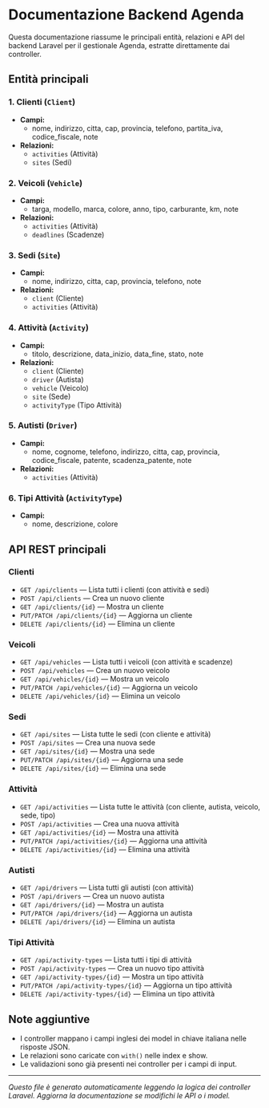 # Documentazione Backend Agenda

Questa documentazione riassume le principali entità, relazioni e API del backend Laravel per il gestionale Agenda, estratte direttamente dai controller.

## Entità principali

### 1. Clienti (`Client`)
- **Campi:**
  - nome, indirizzo, citta, cap, provincia, telefono, partita_iva, codice_fiscale, note
- **Relazioni:**
  - `activities` (Attività)
  - `sites` (Sedi)

### 2. Veicoli (`Vehicle`)
- **Campi:**
  - targa, modello, marca, colore, anno, tipo, carburante, km, note
- **Relazioni:**
  - `activities` (Attività)
  - `deadlines` (Scadenze)

### 3. Sedi (`Site`)
- **Campi:**
  - nome, indirizzo, citta, cap, provincia, telefono, note
- **Relazioni:**
  - `client` (Cliente)
  - `activities` (Attività)

### 4. Attività (`Activity`)
- **Campi:**
  - titolo, descrizione, data_inizio, data_fine, stato, note
- **Relazioni:**
  - `client` (Cliente)
  - `driver` (Autista)
  - `vehicle` (Veicolo)
  - `site` (Sede)
  - `activityType` (Tipo Attività)

### 5. Autisti (`Driver`)
- **Campi:**
  - nome, cognome, telefono, indirizzo, citta, cap, provincia, codice_fiscale, patente, scadenza_patente, note
- **Relazioni:**
  - `activities` (Attività)

### 6. Tipi Attività (`ActivityType`)
- **Campi:**
  - nome, descrizione, colore


## API REST principali

### Clienti
- `GET /api/clients` — Lista tutti i clienti (con attività e sedi)
- `POST /api/clients` — Crea un nuovo cliente
- `GET /api/clients/{id}` — Mostra un cliente
- `PUT/PATCH /api/clients/{id}` — Aggiorna un cliente
- `DELETE /api/clients/{id}` — Elimina un cliente

### Veicoli
- `GET /api/vehicles` — Lista tutti i veicoli (con attività e scadenze)
- `POST /api/vehicles` — Crea un nuovo veicolo
- `GET /api/vehicles/{id}` — Mostra un veicolo
- `PUT/PATCH /api/vehicles/{id}` — Aggiorna un veicolo
- `DELETE /api/vehicles/{id}` — Elimina un veicolo

### Sedi
- `GET /api/sites` — Lista tutte le sedi (con cliente e attività)
- `POST /api/sites` — Crea una nuova sede
- `GET /api/sites/{id}` — Mostra una sede
- `PUT/PATCH /api/sites/{id}` — Aggiorna una sede
- `DELETE /api/sites/{id}` — Elimina una sede

### Attività
- `GET /api/activities` — Lista tutte le attività (con cliente, autista, veicolo, sede, tipo)
- `POST /api/activities` — Crea una nuova attività
- `GET /api/activities/{id}` — Mostra una attività
- `PUT/PATCH /api/activities/{id}` — Aggiorna una attività
- `DELETE /api/activities/{id}` — Elimina una attività

### Autisti
- `GET /api/drivers` — Lista tutti gli autisti (con attività)
- `POST /api/drivers` — Crea un nuovo autista
- `GET /api/drivers/{id}` — Mostra un autista
- `PUT/PATCH /api/drivers/{id}` — Aggiorna un autista
- `DELETE /api/drivers/{id}` — Elimina un autista

### Tipi Attività
- `GET /api/activity-types` — Lista tutti i tipi di attività
- `POST /api/activity-types` — Crea un nuovo tipo attività
- `GET /api/activity-types/{id}` — Mostra un tipo attività
- `PUT/PATCH /api/activity-types/{id}` — Aggiorna un tipo attività
- `DELETE /api/activity-types/{id}` — Elimina un tipo attività


## Note aggiuntive
- I controller mappano i campi inglesi dei model in chiave italiana nelle risposte JSON.
- Le relazioni sono caricate con `with()` nelle index e show.
- Le validazioni sono già presenti nei controller per i campi di input.

---

_Questo file è generato automaticamente leggendo la logica dei controller Laravel. Aggiorna la documentazione se modifichi le API o i model._
